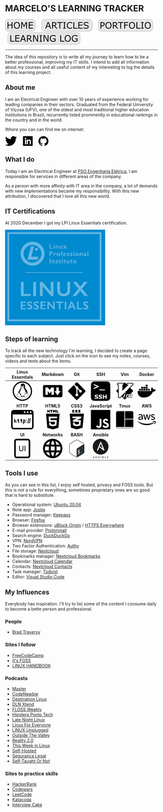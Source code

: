 # MARCELO'S LEARNING TRACKER

[![HOME](img/button_home.png)](https://github.com/mmmarceleza/My-Learning-Tracker#marcelos-learning-tracker) &nbsp; &nbsp; [![MY ARTICLES](img/button_article.png)](https://github.com/mmmarceleza/My-Learning-Tracker/blob/master/content/my-articles.md#my-articles) &nbsp; &nbsp; [![PORTFOLIO](img/button_portfolio.png)](https://github.com/mmmarceleza/My-Learning-Tracker/blob/master/content/portfolio.md#portfolio) &nbsp; &nbsp; [![LEARNING LOG](img/button_log.png)](https://github.com/mmmarceleza/My-Learning-Tracker/blob/master/content/learning-log.md#learning-log)

***

<!-- 
![Under Construction](img/under_construction.png)      Project under construction.
 -->

The idea of this repository is to write all my journey to learn how to be a better professional, improving my IT skills. I intend to add all information about my courses and all useful content of my interesting to log the details of this learning project. 

## About me

I am an Electrical Engineer with over 10 years of experience working for leading companies in their sectors. Graduated from the Federal University of Viçosa (UFV), one of the oldest and most traditional higher education institutions in Brazil, recurrently listed prominently in educational rankings in the country and in the world.

Where you can can find me on internet:

[![Twitter](img/twitter.png)](https://twitter.com/mmmarceleza) &nbsp; &nbsp; [![Linkedin](img/linkedin.png)](https://www.linkedin.com/in/marcelomarquesmelo/) &nbsp; &nbsp; [![Github](img/github.png)](https://github.com/mmmarceleza)

## What I do

Today I am an Electrical Engineer at [PSO Engenharia Elétrica](https://www.psoengenharia.com.br/), I am responsible for services in different areas of the company. 

As a person with more affinity with IT area in the company, a lot of demands with new implementations became my responsibility. With this new attribution, I discovered that I love all this new world.

## IT Certifications

At 2020 December I got my LPI Linux Essentials certification.

[![LPI Essentials Certification](img/linux_essentials.png)](https://cs.lpi.org/caf/Xamman/certification/verify/LPI000467925/u2hdlsyzw7)

## Steps of learning

To track all the new technology I'm learning, I decided to create a page specific to each subject. Just click on the icon to see my notes, courses, videos and texts about the items.

| Linux Essentials | Markdown | Git | SSH | Vim | Docker |
|:---:|:---:|:---:|:---:|:---:|:---:|
| [![Linux](img/tux.png)](https://github.com/mmmarceleza/My-Learning-Tracker/blob/master/content/LPI_Essentials/LPI_Essentials.md#lpi-essentials) | [![Markdown](img/markdown.png)](https://github.com/mmmarceleza/My-Learning-Tracker/blob/master/content/Markdown/Markdown.md#markdown) | [![Git](img/git.png)](https://github.com/mmmarceleza/My-Learning-Tracker/blob/master/content/Git/Git.md#git) | [![SSH](img/ssh.png)](https://github.com/mmmarceleza/My-Learning-Tracker/blob/master/content/SSH/ssh.md#ssh) | [![VIM](img/vim.png)](https://github.com/mmmarceleza/My-Learning-Tracker/blob/master/content/Vim/Vim.md#vim) | [![Docker](img/docker.png)](https://github.com/mmmarceleza/My-Learning-Tracker/blob/master/content/Docker/Docker.md#docker) |
| **HTTP** | **HTML5** | **CSS3** | **JavaScript** | **Tmux** | **AWS** |
| [![HTTP](img/http.png)](https://github.com/mmmarceleza/My-Learning-Tracker/blob/master/content/Http/http.md#http) | [![HTML5](img/html5.png)](https://github.com/mmmarceleza/My-Learning-Tracker/blob/master/content/HTML/html.md#html) | [![CSS3](img/css3.png)](https://github.com/mmmarceleza/My-Learning-Tracker/blob/master/content/CSS/css.md#css) | [![JAVASCRIPT](img/js.png)](https://github.com/mmmarceleza/My-Learning-Tracker/blob/master/content/JavaScript/javascript.md#javascript) | [![TMUX](img/tmux.png)](https://github.com/mmmarceleza/My-Learning-Tracker/blob/master/content/Tmux/tmux.md#tmux) | [![AWS](img/aws.png)](https://github.com/mmmarceleza/My-Learning-Tracker/blob/master/content/AWS/AWS.md#aws) |
| **UI** | **Networks** | **BASH** | **Ansible** |  |  |
| [![UI](img/ui.png)](https://github.com/mmmarceleza/My-Learning-Tracker/blob/master/content/UI/UI.md#ui) | [![Networks](img/network.png)](https://github.com/mmmarceleza/My-Learning-Tracker/blob/master/content/Network/network.md#network) | [![Bash](img/bash.png)](https://github.com/mmmarceleza/My-Learning-Tracker/blob/master/content/Bash/Bash.md#bash) | [![Ansible](img/ansible.png)](https://github.com/mmmarceleza/My-Learning-Tracker/blob/master/content/Ansible/ansible.md#ansible)  |  |  |

## Tools I use

As you can see in this list, I enjoy self hosted, privacy and FOSS tools. But this is not a rule for everything, sometimes proprietary ones are so good that is hard to substitute.

- Operational system: [Ubuntu 20.04](https://ubuntu.com/)
- Note app: [Joplin](https://joplinapp.org/)
- Password manager: [Keepass](https://keepass.info/)
- Browser: [Firefox](https://www.mozilla.org/)
- Browser extensions: [uBlock Origin](https://addons.mozilla.org/en-US/firefox/addon/ublock-origin/) / [HTTPS Everywhere](https://addons.mozilla.org/en-US/firefox/addon/https-everywhere/)
- E-mail provider: [Protonmail](https://protonmail.com/)
- Search engine: [DuckDuckGo](https://duckduckgo.com/)
- VPN: [NordVPN](https://nordvpn.com/)
- Two Factor Authentication: [Authy](https://authy.com/)
- File storage: [Nextcloud](https://nextcloud.com/)
- Bookmarks manager: [Nextcloud Bookmarks](https://apps.nextcloud.com/apps/bookmarks)
- Calendar: [Nextcloud Calendar](https://apps.nextcloud.com/apps/calendar)
- Contacts: [Nextcloud Contacts](https://apps.nextcloud.com/apps/contacts) 
- Task manager: [Todoist](https://todoist.com/)
- Editor: [Visual Studio Code](https://code.visualstudio.com/)

## My Influences

Everybody has inspiration. I'll try to list some of the content I consume daily to become a bette person and professional.

### People

- [Brad Traversy](https://twitter.com/traversymedia)

### Sites I follow

- [FreeCodeCamp](https://www.freecodecamp.org/)
- [It's FOSS](https://itsfoss.com/)
- [LINUX HANDBOOK](https://linuxhandbook.com/)

### Podcasts

- [Master](https://changelog.com/master)
- [CodeNewbie](https://www.codenewbie.org/podcast)
- [Destination Linux](https://destinationlinux.org/archive/)
- [DLN Xtend](https://dlnxtend.com/)
- [FLOSS Weekly](https://twit.tv/shows/floss-weekly)
- [Hipsters Ponto Tech](https://hipsters.tech/)
- [Late Night Linux](https://latenightlinux.com/)
- [Linux For Everyone](https://www.linux4everyone.com/)
- [LINUX Unplugged](https://linuxunplugged.com/)
- [Outside The Valley](https://arc.dev/w/podcast)
- [Reality 2.0](https://www.reality2cast.com/)
- [This Week in Linux](https://tuxdigital.com/thisweekinlinux/)
- [Self-Hosted](https://selfhosted.show/)
- [Segurança Legal](https://www.segurancalegal.com/)
- [Self-Taught Or Not](https://www.selftaughtornot.com/)

### Sites to practice skills

- [HackerRank](https://www.hackerrank.com)
- [Codewars](https://www.codewars.com/)
- [LeetCode](https://leetcode.com/)
- [Katacoda](https://www.katacoda.com)
- [Interview Cake](https://www.interviewcake.com/)
